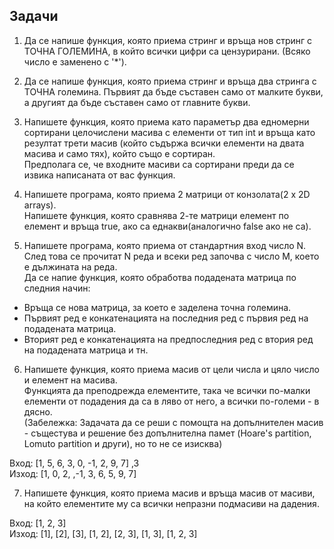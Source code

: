 ## Задачи

1. Да се напише функция, която приема стринг и връща нов стринг с ТОЧНА ГОЛЕМИНА, в който всички цифри са цензурирани. (Всяко число е заменено с '*').

2. Да се напише функция, която приема стринг и връща два стринга с ТОЧНА големина. Първият да бъде съставен само от малките букви, а другият да бъде съставен само от главните букви.

3. Напишете функция, която приема като параметър два едномерни сортирани целочислени масива с елементи от тип int и връща като резултат трети масив
(който съдържа всички елементи на двата масива и само тях), който също е сортиран. <br />
Предполага се, че входните масиви са сортирани преди да се извика написаната от вас функция. <br />

4. Напишете програма, която приема 2 матрици от конзолата(2 x 2D arrays). <br />
   Напишете функция, която сравнява 2-те матрици елемент по елемент и връща true, ако са еднакви(аналогично false ако не са). <br />

5. Напишете програма, която приема от стандартния вход число N. След това се прочитат N реда и всеки ред започва с число M, което е дължината на реда. <br />
Да се напие функция, която обработва подадената матрица по следния начин:
- Връща се нова матрица, за което е заделена точна големина.
- Първият ред е конкатенацията на последния ред с първия ред на подадената матрица.
- Вторият ред е конкатенацията на предпоследния ред с втория ред на подадената матрица и тн.

6. Напишете функция, която приема масив от цели числа и цяло число и елемент на масива. <br />
Функцията да преподрежда елементите, така че всички по-малки елементи от подадения да са в ляво от него, а всички по-големи - в дясно. <br />
(Забележка: Задачата да се реши с помощта на допълнителен масив - същестува и решение без допълнителна памет (Hoare's partition, Lomuto partition и други), но то не се изисква) <br />

Вход: [1, 5, 6, 3, 0, -1, 2, 9, 7] ,3 <br />
Изход: [1, 0, 2, ,-1, 3, 6, 5, 9, 7] <br />

7. Напишете функция, която приема масив и връща масив от масиви, на който елементите му са всички непразни подмасиви на дадения.

Вход: [1, 2, 3] <br />
Изход: [1], [2], [3], [1, 2], [2, 3], [1, 3], [1, 2, 3] <br />